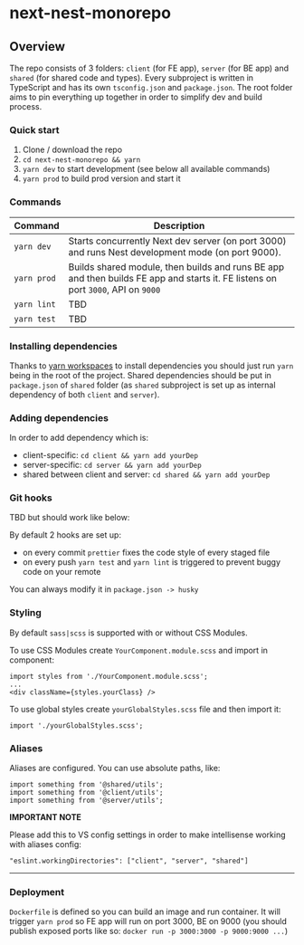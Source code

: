 <h1>next-nest-monorepo</h1>

## Overview

The repo consists of 3 folders: `client` (for FE app), `server` (for BE app) and `shared` (for shared code and types). Every subproject is written in TypeScript and has its own `tsconfig.json` and `package.json`. The root folder aims to pin everything up together in order to simplify dev and build process.

### Quick start

1. Clone / download the repo
2. `cd next-nest-monorepo && yarn`
3. `yarn dev` to start development (see below all available commands)
4. `yarn prod` to build prod version and start it

### Commands

| Command           | Description                                                                                                                                                                                              |
| ----------------- | -------------------------------------------------------------------------------------------------------------------------------------------------------------------------------------------------------- |
| `yarn dev`        | Starts concurrently Next dev server (on port 3000) and runs Nest development mode (on port 9000).  |
| `yarn prod`      | Builds shared module, then builds and runs BE app and then builds FE app and starts it. FE listens on port `3000`, API on `9000`                                                                                                                                                                       |
| `yarn lint`       | TBD                                                                                          |
| `yarn test`       | TBD                                                                                                                                                                                                                                     |

### Installing dependencies

Thanks to [yarn workspaces](https://classic.yarnpkg.com/en/docs/workspaces/) to install dependencies you should just run `yarn` being in the root of the project. Shared dependencies should be put in `package.json` of `shared` folder (as `shared` subproject is set up as internal dependency of both `client` and `server`).

### Adding dependencies

In order to add dependency which is:

- client-specific: `cd client && yarn add yourDep`
- server-specific: `cd server && yarn add yourDep`
- shared between client and server: `cd shared && yarn add yourDep`

### Git hooks

TBD but should work like below:

By default 2 hooks are set up:

- on every commit `prettier` fixes the code style of every staged file
- on every push `yarn test` and `yarn lint` is triggered to prevent buggy code on your remote

You can always modify it in `package.json -> husky`

### Styling

By default `sass|scss` is supported with or without CSS Modules.

To use CSS Modules create `YourComponent.module.scss` and import in component:

```
import styles from './YourComponent.module.scss';
...
<div className={styles.yourClass} />

```

To use global styles create `yourGlobalStyles.scss` file and then import it:

```
import './yourGlobalStyles.scss';
```

### Aliases

Aliases are configured. You can use absolute paths, like:

```
import something from '@shared/utils';
import something from '@client/utils';
import something from '@server/utils';
```

**IMPORTANT NOTE**

Please add this to VS config settings in order to make intellisense working with aliases config:

`"eslint.workingDirectories": ["client", "server", "shared"]`

---

### Deployment

`Dockerfile` is defined so you can build an image and run container. It will trigger `yarn prod` so FE app will run on port 3000, BE on 9000 (you should publish exposed ports like so: `docker run -p 3000:3000 -p 9000:9000 ...`)
